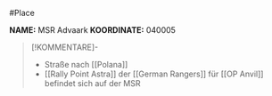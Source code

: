 #Place

**NAME:** MSR Advaark
**KOORDINATE:** 040005

>[!KOMMENTARE]-
> - Straße nach [[Polana]]
> - [[Rally Point Astra]] der [[German Rangers]] für [[OP Anvil]] befindet sich auf der MSR
